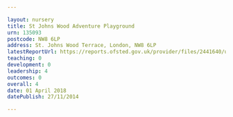 ```yaml
---

layout: nursery
title: St Johns Wood Adventure Playground
urn: 135093
postcode: NW8 6LP
address: St. Johns Wood Terrace, London, NW8 6LP
latestReportUrl: https://reports.ofsted.gov.uk/provider/files/2441640/urn/135093.pdf
teaching: 0
development: 0
leadership: 4
outcomes: 0
overall: 4
date: 01 April 2018 
datePublish: 27/11/2014

---
```

